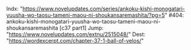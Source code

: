 Indx: "https://www.novelupdates.com/series/ankoku-kishi-monogatari-yuusha-wo-taosu-tameni-maou-ni-shoukansaremashita/?pg=5"
#404: ankoku-kishi-monogatari-yuusha-wo-taosu-tameni-maou-ni-shoukansaremashita [c37 part1]
Jump: "https://www.novelupdates.com/extnu/2515048/"
Dest: "https://wordexcerpt.com/chapter-37-1-ball-of-velos/"